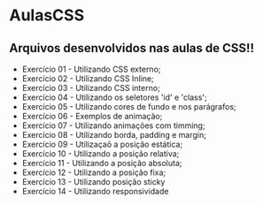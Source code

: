 # AulasCSS

## Arquivos desenvolvidos nas aulas de CSS!!

* Exercício 01 - Utilizando CSS externo;
* Exercício 02 - Utilizando CSS Inline;
* Exercício 03 - Utilizando CSS interno;
* Exercício 04 - Utilizando os seletores 'id' e 'class';
* Exercício 05 - Utilizando cores de fundo e nos parágrafos;
* Exercício 06 - Exemplos de animação;
* Exercício 07 - Utilizando animações com timming;
* Exercício 08 - Utilizando borda, padding e margin;
* Exercício 09 - Utilizaçaõ a posição estática;
* Exercício 10 - Utilizando a posição relativa;
* Exercício 11 - Utilizando a posição absoluta;
* Exercício 12 - Utilizando a posição fixa;
* Exercício 13 - Utilizando posição sticky
* Exercício 14 - Utilizando responsividade
 

